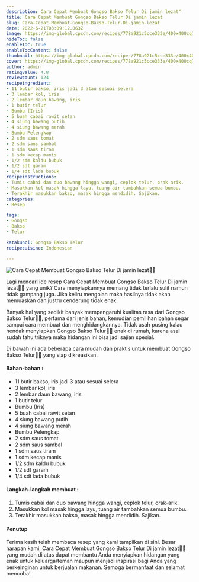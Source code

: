 ```yaml
---
description: Cara Cepat Membuat Gongso Bakso Telur Di jamin lezat"
title: Cara Cepat Membuat Gongso Bakso Telur Di jamin lezat
slug: Cara-Cepat-Membuat-Gongso-Bakso-Telur-Di-jamin-lezat
date: 2022-6-21T03:09:12.063Z
image: https://img-global.cpcdn.com/recipes/778a921c5cce333e/400x400cq70/photo.jpg
hideToc: false
enableToc: true
enableTocContent: false
thumbnail: https://img-global.cpcdn.com/recipes/778a921c5cce333e/400x400cq70/photo.jpg
cover: https://img-global.cpcdn.com/recipes/778a921c5cce333e/400x400cq70/photo.jpg
author: admin
ratingvalue: 4.8
reviewcount: 124
recipeingredient:
- 11 butir bakso, iris jadi 3 atau sesuai selera
- 3 lembar kol, iris
- 2 lembar daun bawang, iris
- 1 butir telur
- Bumbu (Iris)
- 5 buah cabai rawit setan
- 4 siung bawang putih
- 4 siung bawang merah
- Bumbu Pelengkap
- 2 sdm saus tomat
- 2 sdm saus sambal
- 1 sdm saus tiram
- 1 sdm kecap manis
- 1/2 sdm kaldu bubuk
- 1/2 sdt garam
- 1/4 sdt lada bubuk
recipeinstructions:
- Tumis cabai dan duo bawang hingga wangi, ceplok telur, orak-arik.
- Masukkan kol masak hingga layu, tuang air tambahkan semua bumbu.
- Terakhir masukkan bakso, masak hingga mendidih. Sajikan.
categories:
- Resep

tags:
- Gongso
- Bakso
- Telur

katakunci: Gongso Bakso Telur
recipecuisine: Indonesian

---
```


![Cara Cepat Membuat Gongso Bakso Telur Di jamin lezat👩‍🍳](https://img-global.cpcdn.com/recipes/778a921c5cce333e/400x400cq70/photo.jpg)

Lagi mencari ide resep Cara Cepat Membuat Gongso Bakso Telur Di jamin lezat👩‍🍳 yang unik? Cara menyiapkannya memang tidak terlalu sulit namun tidak gampang juga. Jika keliru mengolah maka hasilnya tidak akan memuaskan dan justru cenderung tidak enak.

Banyak hal yang sedikit banyak mempengaruhi kualitas rasa dari Gongso Bakso Telur👩‍🍳, pertama dari jenis bahan, kemudian pemilihan bahan segar sampai cara membuat dan menghidangkannya. Tidak usah pusing kalau hendak menyiapkan Gongso Bakso Telur👩‍🍳 enak di rumah, karena asal sudah tahu triknya maka hidangan ini bisa jadi sajian spesial.

Di bawah ini ada beberapa cara mudah dan praktis untuk membuat Gongso Bakso Telur👩‍🍳 yang siap dikreasikan.

<!--inarticleads1-->

#### Bahan-bahan :

- 11 butir bakso, iris jadi 3 atau sesuai selera
- 3 lembar kol, iris
- 2 lembar daun bawang, iris
- 1 butir telur
- Bumbu (Iris)
- 5 buah cabai rawit setan
- 4 siung bawang putih
- 4 siung bawang merah
- Bumbu Pelengkap
- 2 sdm saus tomat
- 2 sdm saus sambal
- 1 sdm saus tiram
- 1 sdm kecap manis
- 1/2 sdm kaldu bubuk
- 1/2 sdt garam
- 1/4 sdt lada bubuk

<!--inarticleads2-->

#### Langkah-langkah membuat :

1. Tumis cabai dan duo bawang hingga wangi, ceplok telur, orak-arik.
1. Masukkan kol masak hingga layu, tuang air tambahkan semua bumbu.
1. Terakhir masukkan bakso, masak hingga mendidih. Sajikan.

#### Penutup

Terima kasih telah membaca resep yang kami tampilkan di sini. Besar harapan kami, Cara Cepat Membuat Gongso Bakso Telur Di jamin lezat👩‍🍳 yang mudah di atas dapat membantu Anda menyiapkan hidangan yang enak untuk keluarga/teman maupun menjadi inspirasi bagi Anda yang berkeinginan untuk berjualan makanan. Semoga bermanfaat dan selamat mencoba!